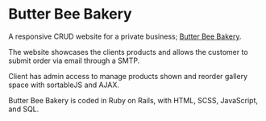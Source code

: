 # Butter Bee Bakery

A responsive CRUD website for a private business; [Butter Bee Bakery](https://www.butterbeebakery.co.uk).

The website showcases the clients products and allows the customer to submit order via email through a SMTP.

Client has admin access to manage products shown and reorder gallery space with sortableJS and AJAX.


Butter Bee Bakery is coded in Ruby on Rails, with HTML, SCSS, JavaScript, and SQL.